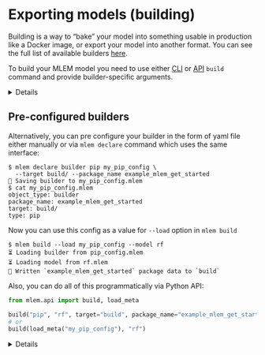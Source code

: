 # Exporting models (building)

Building is a way to “bake” your model into something usable in production like
a Docker image, or export your model into another format. You can see the full
list of available builders [here](/doc/object-reference/build).

To build your MLEM model you need to use either
[CLI](/doc/command-reference/build) or [API](/doc/api-reference/build) `build`
command and provide builder-specific arguments.

<details>

### ⚙️ About builders and arguments

There are different types of builders and each one has it’s own set of available
arguments. They are listed [here](/doc/object-reference/build), but for quick
reference you can run `mlem types builder` for list of builders and
`mlem types builder pip` for list of available arguments

</details>

## Pre-configured builders

Alternatively, you can pre configure your builder in the form of yaml file
either manually or via `mlem declare` command which uses the same interface:

```cli
$ mlem declare builder pip my_pip_config \
  --target build/ --package_name example_mlem_get_started
💾 Saving builder to my_pip_config.mlem
$ cat my_pip_config.mlem
object_type: builder
package_name: example_mlem_get_started
target: build/
type: pip
```

Now you can use this config as a value for `--load` option in `mlem build`

```cli
$ mlem build --load my_pip_config --model rf
⏳️ Loading builder from pip_config.mlem
⏳️ Loading model from rf.mlem
💼 Written `example_mlem_get_started` package data to `build`
```

Also, you can do all of this programmatically via Python API:

```py
from mlem.api import build, load_meta

build("pip", "rf", target="build", package_name="example_mlem_get_started")
# or
build(load_meta("my_pip_config"), "rf")
```

<details>

### ⚙️ Remote builder config

Like every other MLEM object, builders can be read from remote repos. Try

`mlem build --load https://github.com/iterative/example-mlem-get-started/pip_config --model rf`

</details>
